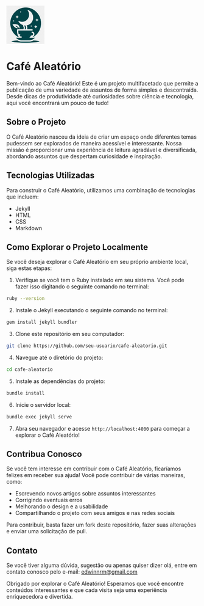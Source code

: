 <img src="./_images/logo.jpg" alt="Logo Café Aleatório" width="100" height="100">

# Café Aleatório

Bem-vindo ao Café Aleatório! Este é um projeto multifacetado que permite a publicação de uma variedade de assuntos de forma simples e descontraída. Desde dicas de produtividade até curiosidades sobre ciência e tecnologia, aqui você encontrará um pouco de tudo!

## Sobre o Projeto

O Café Aleatório nasceu da ideia de criar um espaço onde diferentes temas pudessem ser explorados de maneira acessível e interessante. Nossa missão é proporcionar uma experiência de leitura agradável e diversificada, abordando assuntos que despertam curiosidade e inspiração.

## Tecnologias Utilizadas

Para construir o Café Aleatório, utilizamos uma combinação de tecnologias que incluem:

- Jekyll
- HTML
- CSS
- Markdown

## Como Explorar o Projeto Localmente

Se você deseja explorar o Café Aleatório em seu próprio ambiente local, siga estas etapas:

1. Verifique se você tem o Ruby instalado em seu sistema. Você pode fazer isso digitando o seguinte comando no terminal:

```bash
ruby --version
```

2. Instale o Jekyll executando o seguinte comando no terminal:

```bash
gem install jekyll bundler
```

3. Clone este repositório em seu computador:

```bash
git clone https://github.com/seu-usuario/cafe-aleatorio.git
```

4. Navegue até o diretório do projeto:

```bash
cd cafe-aleatorio
```

5. Instale as dependências do projeto:

```bash
bundle install
```

6. Inicie o servidor local:

```bash
bundle exec jekyll serve
```

7. Abra seu navegador e acesse `http://localhost:4000` para começar a explorar o Café Aleatório!

## Contribua Conosco

Se você tem interesse em contribuir com o Café Aleatório, ficaríamos felizes em receber sua ajuda! Você pode contribuir de várias maneiras, como:

- Escrevendo novos artigos sobre assuntos interessantes
- Corrigindo eventuais erros
- Melhorando o design e a usabilidade
- Compartilhando o projeto com seus amigos e nas redes sociais

Para contribuir, basta fazer um fork deste repositório, fazer suas alterações e enviar uma solicitação de pull.

## Contato

Se você tiver alguma dúvida, sugestão ou apenas quiser dizer olá, entre em contato conosco pelo e-mail: [edwinnrm@gmail.com](mailto:edwinnrm@gmail.com)

Obrigado por explorar o Café Aleatório! Esperamos que você encontre conteúdos interessantes e que cada visita seja uma experiência enriquecedora e divertida.
